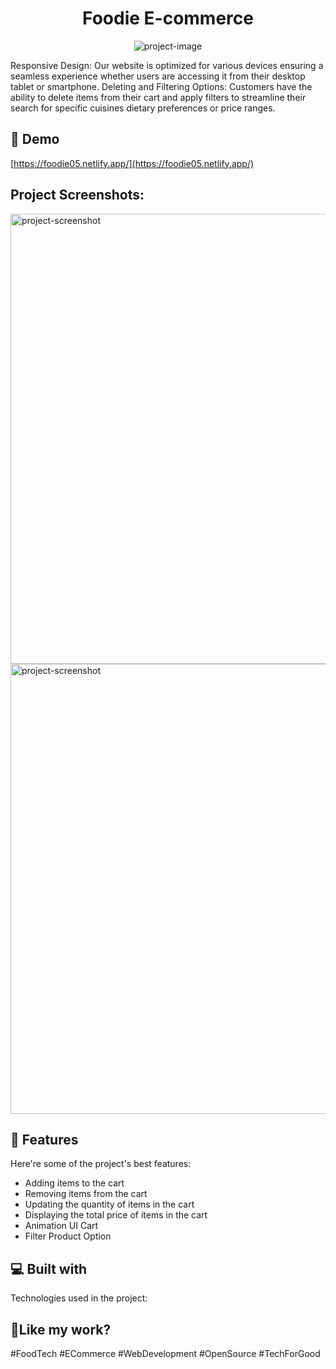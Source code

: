 <h1 align="center" id="title">Foodie E-commerce</h1>

<p align="center"><img src="https://socialify.git.ci/arisErrorCoder/foodie/image?language=1&amp;owner=1&amp;name=1&amp;stargazers=1&amp;theme=Light" alt="project-image"></p>

<p id="description">Responsive Design: Our website is optimized for various devices ensuring a seamless experience whether users are accessing it from their desktop tablet or smartphone. Deleting and Filtering Options: Customers have the ability to delete items from their cart and apply filters to streamline their search for specific cuisines dietary preferences or price ranges.</p>

<h2>🚀 Demo</h2>

[https://foodie05.netlify.app/](https://foodie05.netlify.app/)

<h2>Project Screenshots:</h2>

<img src="https://snipboard.io/U5TGEM.jpg" alt="project-screenshot" width="1000" height="720/">

<img src="https://snipboard.io/ycRtYM.jpg" alt="project-screenshot" width="1000" height="720/">

  
  
<h2>🧐 Features</h2>

Here're some of the project's best features:

*   Adding items to the cart
*   Removing items from the cart
*   Updating the quantity of items in the cart
*   Displaying the total price of items in the cart
*   Animation UI Cart
*   Filter Product Option

  
  
<h2>💻 Built with</h2>

Technologies used in the project:

<h2>💖Like my work?</h2>

#FoodTech #ECommerce #WebDevelopment #OpenSource #TechForGood

